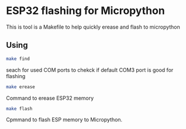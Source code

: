 # ESP32 flashing for Micropython

This is tool is a Makefile to help quickly erease and flash to micropython

## Using

```bash
make find
```

seach for used COM ports to chekck if default COM3 port is good for flashing

```bash
make erease
```

Command to erease ESP32 memory

```bash
make flash
```

Cpmmand to flash ESP memory to Micropython.
